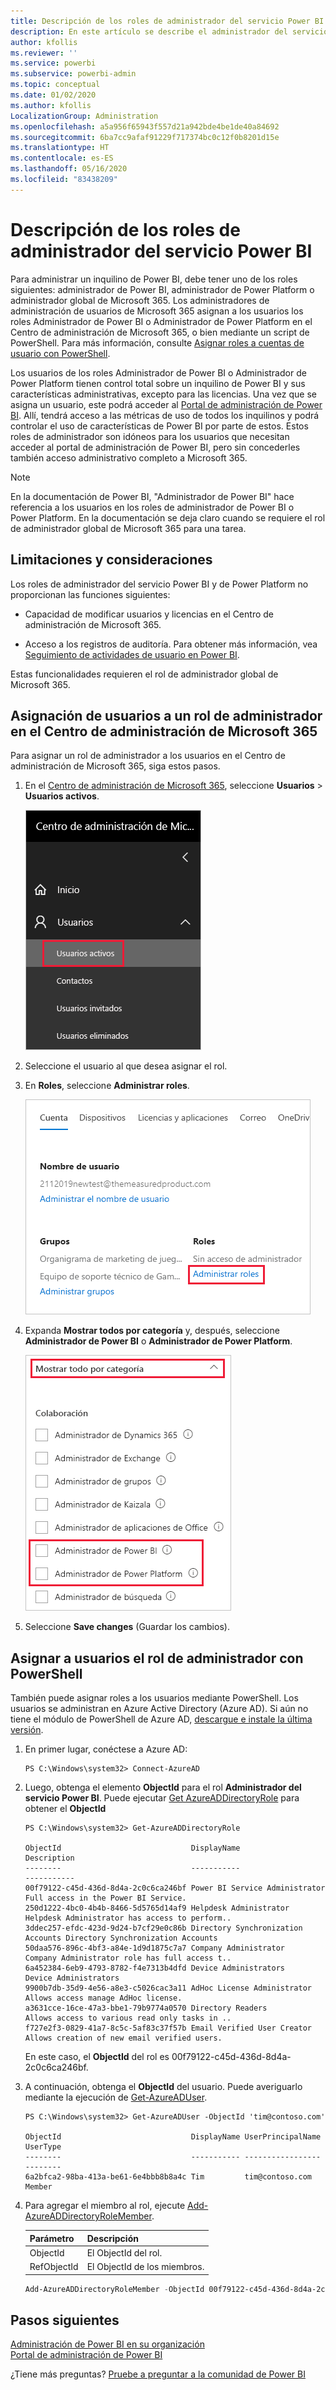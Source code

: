 ```yaml
---
title: Descripción de los roles de administrador del servicio Power BI
description: En este artículo se describe el administrador del servicio Power BI y los roles específicos que proporcionan privilegios de administrador.
author: kfollis
ms.reviewer: ''
ms.service: powerbi
ms.subservice: powerbi-admin
ms.topic: conceptual
ms.date: 01/02/2020
ms.author: kfollis
LocalizationGroup: Administration
ms.openlocfilehash: a5a956f65943f557d21a942bde4be1de40a84692
ms.sourcegitcommit: 6ba7cc9afaf91229f717374bc0c12f0b8201d15e
ms.translationtype: HT
ms.contentlocale: es-ES
ms.lasthandoff: 05/16/2020
ms.locfileid: "83438209"
---
```

# <a name="understanding-power-bi-service-administrator-roles"></a>Descripción de los roles de administrador del servicio Power BI

Para administrar un inquilino de Power BI, debe tener uno de los roles siguientes: administrador de Power BI, administrador de Power Platform o administrador global de Microsoft 365. Los administradores de administración de usuarios de Microsoft 365 asignan a los usuarios los roles Administrador de Power BI o Administrador de Power Platform en el Centro de administración de Microsoft 365, o bien mediante un script de PowerShell. Para más información, consulte [Asignar roles a cuentas de usuario con PowerShell](/office365/enterprise/powershell/assign-roles-to-user-accounts-with-office-365-powershell).

Los usuarios de los roles Administrador de Power BI o Administrador de Power Platform tienen control total sobre un inquilino de Power BI y sus características administrativas, excepto para las licencias. Una vez que se asigna un usuario, este podrá acceder al [Portal de administración de Power BI](service-admin-portal.md). Allí, tendrá acceso a las métricas de uso de todos los inquilinos y podrá controlar el uso de características de Power BI por parte de estos. Estos roles de administrador son idóneos para los usuarios que necesitan acceder al portal de administración de Power BI, pero sin concederles también acceso administrativo completo a Microsoft 365.

> [!NOTE]
> En la documentación de Power BI, "Administrador de Power BI" hace referencia a los usuarios en los roles de administrador de Power BI o Power Platform. En la documentación se deja claro cuando se requiere el rol de administrador global de Microsoft 365 para una tarea.

## <a name="limitations-and-considerations"></a>Limitaciones y consideraciones

Los roles de administrador del servicio Power BI y de Power Platform no proporcionan las funciones siguientes:

* Capacidad de modificar usuarios y licencias en el Centro de administración de Microsoft 365.

* Acceso a los registros de auditoría. Para obtener más información, vea [Seguimiento de actividades de usuario en Power BI](service-admin-auditing.md).

Estas funcionalidades requieren el rol de administrador global de Microsoft 365.

## <a name="assign-users-to-an-admin-role-in-the-microsoft-365-admin-center"></a>Asignación de usuarios a un rol de administrador en el Centro de administración de Microsoft 365

Para asignar un rol de administrador a los usuarios en el Centro de administración de Microsoft 365, siga estos pasos.

1. En el [Centro de administración de Microsoft 365](https://portal.office.com/adminportal/home#/homepage), seleccione **Usuarios** > **Usuarios activos**.

    ![Centro de administración de Microsoft 365](media/service-admin-role/powerbi-admin-users.png)

1. Seleccione el usuario al que desea asignar el rol.

1. En **Roles**, seleccione **Administrar roles**.

    ![Administrar roles](media/service-admin-role/powerbi-admin-edit-roles.png)

1. Expanda **Mostrar todos por categoría** y, después, seleccione **Administrador de Power BI** o **Administrador de Power Platform**.

    ![Selección del rol de administrador](media/service-admin-role/powerbi-admin-role.png)

1. Seleccione **Save changes** (Guardar los cambios).

## <a name="assign-users-to-the-admin-role-with-powershell"></a>Asignar a usuarios el rol de administrador con PowerShell

También puede asignar roles a los usuarios mediante PowerShell. Los usuarios se administran en Azure Active Directory (Azure AD). Si aún no tiene el módulo de PowerShell de Azure AD, [descargue e instale la última versión](https://www.powershellgallery.com/packages/AzureAD/).

1. En primer lugar, conéctese a Azure AD:
   ```
   PS C:\Windows\system32> Connect-AzureAD
   ```

1. Luego, obtenga el elemento **ObjectId** para el rol **Administrador del servicio Power BI**. Puede ejecutar [Get AzureADDirectoryRole](/powershell/module/azuread/get-azureaddirectoryrole) para obtener el **ObjectId**

    ```
    PS C:\Windows\system32> Get-AzureADDirectoryRole

    ObjectId                             DisplayName                        Description
    --------                             -----------                        -----------
    00f79122-c45d-436d-8d4a-2c0c6ca246bf Power BI Service Administrator     Full access in the Power BI Service.
    250d1222-4bc0-4b4b-8466-5d5765d14af9 Helpdesk Administrator             Helpdesk Administrator has access to perform..
    3ddec257-efdc-423d-9d24-b7cf29e0c86b Directory Synchronization Accounts Directory Synchronization Accounts
    50daa576-896c-4bf3-a84e-1d9d1875c7a7 Company Administrator              Company Administrator role has full access t..
    6a452384-6eb9-4793-8782-f4e7313b4dfd Device Administrators              Device Administrators
    9900b7db-35d9-4e56-a8e3-c5026cac3a11 AdHoc License Administrator        Allows access manage AdHoc license.
    a3631cce-16ce-47a3-bbe1-79b9774a0570 Directory Readers                  Allows access to various read only tasks in ..
    f727e2f3-0829-41a7-8c5c-5af83c37f57b Email Verified User Creator        Allows creation of new email verified users.
    ```

    En este caso, el **ObjectId** del rol es 00f79122-c45d-436d-8d4a-2c0c6ca246bf.

1. A continuación, obtenga el **ObjectId** del usuario. Puede averiguarlo mediante la ejecución de [Get-AzureADUser](/powershell/module/azuread/get-azureaduser).

    ```
    PS C:\Windows\system32> Get-AzureADUser -ObjectId 'tim@contoso.com'

    ObjectId                             DisplayName UserPrincipalName      UserType
    --------                             ----------- -----------------      --------
    6a2bfca2-98ba-413a-be61-6e4bbb8b8a4c Tim         tim@contoso.com        Member
    ```

1. Para agregar el miembro al rol, ejecute [Add-AzureADDirectoryRoleMember](/powershell/module/azuread/add-azureaddirectoryrolemember).

    | Parámetro | Descripción |
    | --- | --- |
    | ObjectId |El ObjectId del rol. |
    | RefObjectId |El ObjectId de los miembros. |

    ```powershell
    Add-AzureADDirectoryRoleMember -ObjectId 00f79122-c45d-436d-8d4a-2c0c6ca246bf -RefObjectId 6a2bfca2-98ba-413a-be61-6e4bbb8b8a4c
    ```

## <a name="next-steps"></a>Pasos siguientes

[Administración de Power BI en su organización](service-admin-administering-power-bi-in-your-organization.md)  
[Portal de administración de Power BI](service-admin-portal.md)  

¿Tiene más preguntas? [Pruebe a preguntar a la comunidad de Power BI](https://community.powerbi.com/)
